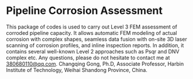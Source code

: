 # Pipeline Corrosion Assessment
This package of codes is used to carry out Level 3 FEM assessment of corroded pipeline capacity.  It allows automatic FEM modeling of actual corrosion with complex shapes, seamless data fusion with on-site 3D laser scanning of corrosion profiles, and inline inspection reports. In addition, it contains several well-known Level 2 approaches such as Psqr and DNV complex etc. Any questions, please do not hesitate to contact me at 380680110@qq.com.
Changqing Gong, Ph.D, 
Associate Professor, 
Harbin Institute of Technology, Weihai
Shandong Province, China.
